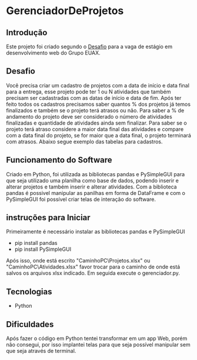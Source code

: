 # GerenciadorDeProjetos

## Introdução
Este projeto foi criado segundo o [Desafio](https://github.com/Artia/desafios-desevolvimento/blob/master/desafio-fullstack.md) para a vaga de estágio em desenvolvimento web do Grupo EUAX.

## Desafio
Você precisa criar um cadastro de projetos com a data de início e data final para a entrega, esse projeto pode ter 1 ou N atividades que também precisam ser cadastradas com as datas de início e data de fim. Após ter feito todos os cadastros precisamos saber quantos % dos projetos já temos finalizados e também se o projeto terá atrasos ou não. Para saber a % de andamento do projeto deve ser considerado o número de atividades finalizadas e quantidade de atividades ainda sem finalizar. Para saber se o projeto terá atraso considere a maior data final das atividades e compare com a data final do projeto, se for maior que a data final, o projeto terminará com atrasos. Abaixo segue exemplo das tabelas para cadastros.

## Funcionamento do Software
Criado em Python, foi utilizada as bibliotecas pandas e PySimpleGUI para que seja utilizado uma planilha como base de dados, podendo inserir e alterar projetos e também inserir e alterar atividades. Com a biblioteca pandas é possivel manipular as panilhas em forma de DataFrame e com o PySimpleGUI foi possível criar telas de interação do software.

## instruções para Iniciar
Primeiramente é necessário instalar as bibliotecas pandas e PySimpleGUI

* pip install pandas
* pip install PySimpleGUI

Após isso, onde está escrito "CaminhoPC\\Projetos.xlsx" ou "CaminhoPC\\Atividades.xlsx" favor trocar para o caminho de onde está salvos os arquivos xlsx indicado. Em seguida execute o gerenciador.py.

## Tecnologias
* Python

## Dificuldades
Após fazer o código em Python tentei transformar em um app Web, porém não consegui, por isso implantei telas para que seja possível manipular sem que seja através de terminal.
